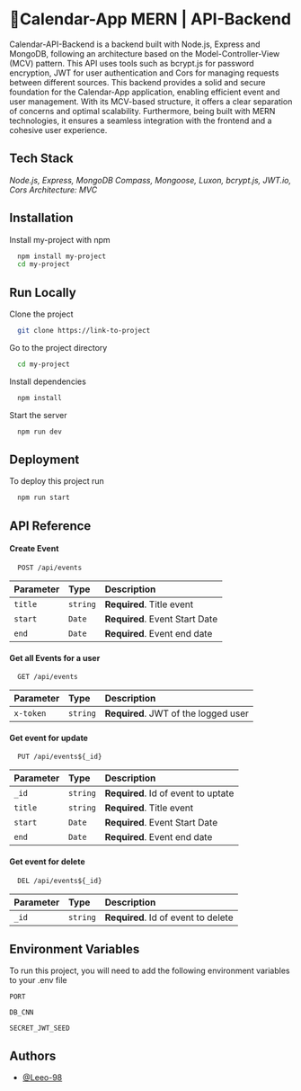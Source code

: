 # 📅Calendar-App MERN  | API-Backend 
Calendar-API-Backend is a backend built with Node.js, Express and MongoDB, following an architecture based on the Model-Controller-View (MCV) pattern. This API uses tools such as bcrypt.js for password encryption, JWT for user authentication and Cors for managing requests between different sources.
This backend provides a solid and secure foundation for the Calendar-App application, enabling efficient event and user management. With its MCV-based structure, it offers a clear separation of concerns and optimal scalability. Furthermore, being built with MERN technologies, it ensures a seamless integration with the frontend and a cohesive user experience.

## Tech Stack 
*Node.js, Express, MongoDB Compass, Mongoose, Luxon, bcrypt.js, JWT.io, Cors* 
*Architecture: MVC*

## Installation

Install my-project with npm

```bash
  npm install my-project
  cd my-project
```
    
## Run Locally

Clone the project

```bash
  git clone https://link-to-project
```

Go to the project directory

```bash
  cd my-project
```

Install dependencies

```bash
  npm install
```

Start the server

```bash
  npm run dev
```


## Deployment

To deploy this project run

```bash
  npm run start
```


## API Reference

#### Create Event

```http
  POST /api/events
```

| Parameter | Type     | Description                |
| :-------- | :------- | :------------------------- |
| `title` | `string` | **Required**. Title event|
| `start` | `Date` | **Required**. Event Start Date|
| `end` | `Date` | **Required**. Event end date|



#### Get all Events for a user

```http
  GET /api/events
```

| Parameter | Type     | Description                |
| :-------- | :------- | :------------------------- |
| `x-token` | `string` | **Required**. JWT of the logged user|

#### Get event for update

```http
  PUT /api/events${_id}
```

| Parameter | Type     | Description                       |
| :-------- | :------- | :-------------------------------- |
| `_id`      | `string` | **Required**. Id of event to uptate |
| `title` | `string` | **Required**. Title event|
| `start` | `Date` | **Required**. Event Start Date|
| `end` | `Date` | **Required**. Event end date|

#### Get event for delete 

```http
  DEL /api/events${_id}
```

| Parameter | Type     | Description                       |
| :-------- | :------- | :-------------------------------- |
| `_id`      | `string` | **Required**. Id of event to delete |



## Environment Variables

To run this project, you will need to add the following environment variables to your .env file

`PORT`

`DB_CNN`

`SECRET_JWT_SEED`

## Authors

- [@Leeo-98](https://github.com/Lean-98)



